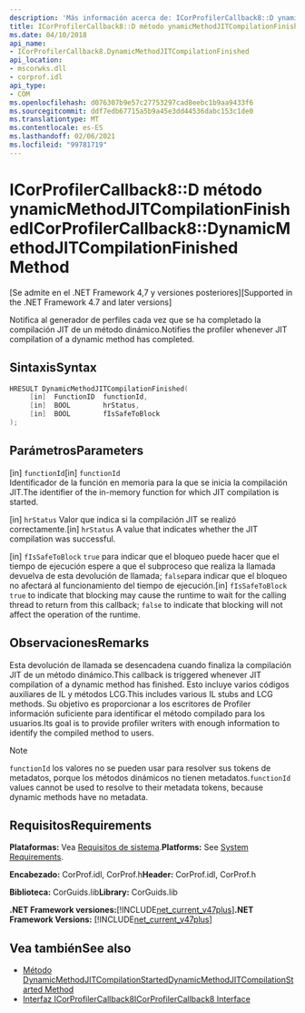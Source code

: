 ```yaml
---
description: 'Más información acerca de: ICorProfilerCallback8::D ynamicMethodJITCompilationFinished (método)'
title: ICorProfilerCallback8::D método ynamicMethodJITCompilationFinished
ms.date: 04/10/2018
api_name:
- ICorProfilerCallback8.DynamicMethodJITCompilationFinished
api_location:
- mscorwks.dll
- corprof.idl
api_type:
- COM
ms.openlocfilehash: d076307b9e57c27753297cad8eebc1b9aa9433f6
ms.sourcegitcommit: ddf7edb67715a5b9a45e3dd44536dabc153c1de0
ms.translationtype: MT
ms.contentlocale: es-ES
ms.lasthandoff: 02/06/2021
ms.locfileid: "99781719"
---
```

# <a name="icorprofilercallback8dynamicmethodjitcompilationfinished-method"></a><span data-ttu-id="442ac-103">ICorProfilerCallback8::D método ynamicMethodJITCompilationFinished</span><span class="sxs-lookup"><span data-stu-id="442ac-103">ICorProfilerCallback8::DynamicMethodJITCompilationFinished Method</span></span>

<span data-ttu-id="442ac-104">[Se admite en el .NET Framework 4,7 y versiones posteriores]</span><span class="sxs-lookup"><span data-stu-id="442ac-104">[Supported in the .NET Framework 4.7 and later versions]</span></span>  
  
<span data-ttu-id="442ac-105">Notifica al generador de perfiles cada vez que se ha completado la compilación JIT de un método dinámico.</span><span class="sxs-lookup"><span data-stu-id="442ac-105">Notifies the profiler whenever JIT compilation of a dynamic method has completed.</span></span>  
  
## <a name="syntax"></a><span data-ttu-id="442ac-106">Sintaxis</span><span class="sxs-lookup"><span data-stu-id="442ac-106">Syntax</span></span>  
  
```cpp  
HRESULT DynamicMethodJITCompilationFinished(  
     [in]  FunctionID  functionId,
     [in]  BOOL        hrStatus,
     [in]  BOOL        fIsSafeToBlock
);  
```  
  
## <a name="parameters"></a><span data-ttu-id="442ac-107">Parámetros</span><span class="sxs-lookup"><span data-stu-id="442ac-107">Parameters</span></span>  

<span data-ttu-id="442ac-108">[in] `functionId`</span><span class="sxs-lookup"><span data-stu-id="442ac-108">[in] `functionId`</span></span>  
<span data-ttu-id="442ac-109">Identificador de la función en memoria para la que se inicia la compilación JIT.</span><span class="sxs-lookup"><span data-stu-id="442ac-109">The identifier of the in-memory function for which JIT compilation is started.</span></span>

<span data-ttu-id="442ac-110">[in] `hrStatus` Valor que indica si la compilación JIT se realizó correctamente.</span><span class="sxs-lookup"><span data-stu-id="442ac-110">[in] `hrStatus` A value that indicates whether the JIT compilation was successful.</span></span>

<span data-ttu-id="442ac-111">[in] `fIsSafeToBlock` 
 `true` para indicar que el bloqueo puede hacer que el tiempo de ejecución espere a que el subproceso que realiza la llamada devuelva de esta devolución de llamada; `false`para indicar que el bloqueo no afectará al funcionamiento del tiempo de ejecución.</span><span class="sxs-lookup"><span data-stu-id="442ac-111">[in] `fIsSafeToBlock`
`true` to indicate that blocking may cause the runtime to wait for the calling thread to return from this callback; `false` to indicate that blocking will not affect the operation of the runtime.</span></span>  

## <a name="remarks"></a><span data-ttu-id="442ac-112">Observaciones</span><span class="sxs-lookup"><span data-stu-id="442ac-112">Remarks</span></span>  

<span data-ttu-id="442ac-113">Esta devolución de llamada se desencadena cuando finaliza la compilación JIT de un método dinámico.</span><span class="sxs-lookup"><span data-stu-id="442ac-113">This callback is triggered whenever JIT compilation of a dynamic method has finished.</span></span> <span data-ttu-id="442ac-114">Esto incluye varios códigos auxiliares de IL y métodos LCG.</span><span class="sxs-lookup"><span data-stu-id="442ac-114">This includes various IL stubs and LCG methods.</span></span> <span data-ttu-id="442ac-115">Su objetivo es proporcionar a los escritores de Profiler información suficiente para identificar el método compilado para los usuarios.</span><span class="sxs-lookup"><span data-stu-id="442ac-115">Its goal is to provide profiler writers with enough information to identify the compiled method to users.</span></span>

> [!NOTE]
> <span data-ttu-id="442ac-116">`functionId` los valores no se pueden usar para resolver sus tokens de metadatos, porque los métodos dinámicos no tienen metadatos.</span><span class="sxs-lookup"><span data-stu-id="442ac-116">`functionId` values cannot be used to resolve to their metadata tokens, because dynamic methods have no metadata.</span></span>

## <a name="requirements"></a><span data-ttu-id="442ac-117">Requisitos</span><span class="sxs-lookup"><span data-stu-id="442ac-117">Requirements</span></span>  

 <span data-ttu-id="442ac-118">**Plataformas:** Vea [Requisitos de sistema](../../get-started/system-requirements.md).</span><span class="sxs-lookup"><span data-stu-id="442ac-118">**Platforms:** See [System Requirements](../../get-started/system-requirements.md).</span></span>  
  
 <span data-ttu-id="442ac-119">**Encabezado:** CorProf.idl, CorProf.h</span><span class="sxs-lookup"><span data-stu-id="442ac-119">**Header:** CorProf.idl, CorProf.h</span></span>  
  
 <span data-ttu-id="442ac-120">**Biblioteca:** CorGuids.lib</span><span class="sxs-lookup"><span data-stu-id="442ac-120">**Library:** CorGuids.lib</span></span>  
  
 <span data-ttu-id="442ac-121">**.NET Framework versiones:**[!INCLUDE[net_current_v47plus](../../../../includes/net-current-v47plus.md)]</span><span class="sxs-lookup"><span data-stu-id="442ac-121">**.NET Framework Versions:** [!INCLUDE[net_current_v47plus](../../../../includes/net-current-v47plus.md)]</span></span>  
  
## <a name="see-also"></a><span data-ttu-id="442ac-122">Vea también</span><span class="sxs-lookup"><span data-stu-id="442ac-122">See also</span></span>

- [<span data-ttu-id="442ac-123">Método DynamicMethodJITCompilationStarted</span><span class="sxs-lookup"><span data-stu-id="442ac-123">DynamicMethodJITCompilationStarted Method</span></span>](icorprofilercallback8-dynamicmethodjitcompilationstarted-method.md)
- [<span data-ttu-id="442ac-124">Interfaz ICorProfilerCallback8</span><span class="sxs-lookup"><span data-stu-id="442ac-124">ICorProfilerCallback8 Interface</span></span>](icorprofilercallback8-interface.md)
